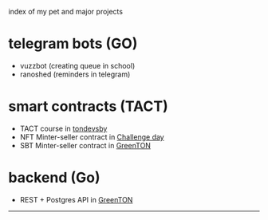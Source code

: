 index of my pet and major projects

# telegram bots (GO)

- vuzzbot (creating queue in school)
- ranoshed (reminders in telegram)

# smart contracts (TACT)

- TACT course in [tondevsby](https://github.com/tondevsby)
- NFT Minter-seller contract in [Challenge day](https://github.com/Challenge-day)
- SBT Minter-seller contract in [GreenTON](https://github.com/GreenTON-global)

# backend (Go)

- REST + Postgres API in [GreenTON](https://github.com/GreenTON-global)


--- 





